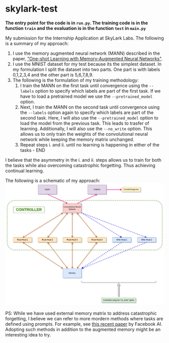# skylark-test

**The entry point for the code is in `run.py`. The training code is in the
function `train` and the evaluation is in the function `test` in `main.py`**

My submission for the Internship Application at SkyLark Labs. The following is
a summary of my approach:

1. I use the memory augmented neural network (MANN) described in the paper,
   ["One-shot Learning with Memory-Augmented Neural Networks"][1].
2. I use the MNIST dataset for my test because its the simplest dataset. In my
   formulation I split the dataset into two parts. One part is with labels
   0,1,2,3,4 and the other part is 5,6,7,8,9.
3. The following is the formulation of my training methodology:
	1. I train the MANN on the first task until convergence using the
	`--labels` option to specify which labels are part of the first task. If we
	have to load a pretrained model we use the `--pretrained_model` option.
	2. Next, I train the MANN on the second task until convergence using the
	`--labels` option again to specify which labels are part of the second
	task. Here, I will also use the `--pretrained_model` option to load the
	model from the previous task. This leads to trasfer of learning.
	Additionally, I will also use the `--no_write` option. This allows us to
	only train the weights of the convolutional neural network while keeping
	the memory matrix unchanged.
	3. Repeat steps i. and ii. until no learning is happening in either of
	the tasks - END

I believe that the asymmetry in the i. and ii. steps allows us to train for
both the tasks while also overcoming catastrophic forgetting. Thus achieving
continual learning.

The following is a schematic of my approach:
![Schematic of my approach](/docs/schematic.png)

PS: While we have used external memory matrix to address catastrophic
forgetting, I believe we can refer to more mordern methods where tasks are
defined using prompts. For example, see [this recent paper][2] by Facebook AI.
Adopting such methods in addition to the augmented memory might be an
interesting idea to try.

[1]: https://arxiv.org/pdf/1605.06065.pdf
[2]: https://arxiv.org/pdf/2304.02643.pdf